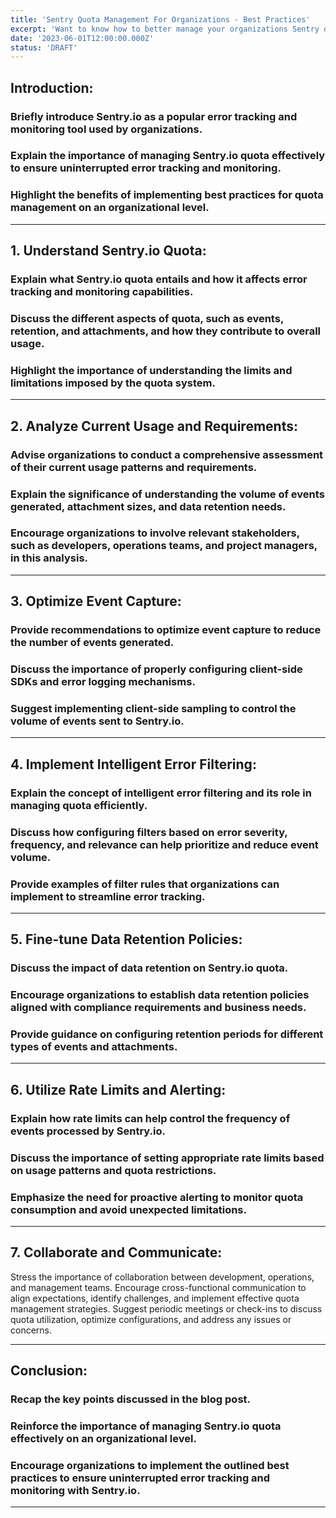 ```yaml
---
title: 'Sentry Quota Management For Organizations - Best Practices'
excerpt: 'Want to know how to better manage your organizations Sentry quota? 👀 We will cover some of the best practices for organisational quota management, to ensure teams are getting the most value for their consumption 🥳💸'
date: '2023-06-01T12:00:00.000Z'
status: 'DRAFT'
---
```


## Introduction:

### Briefly introduce Sentry.io as a popular error tracking and monitoring tool used by organizations.

### Explain the importance of managing Sentry.io quota effectively to ensure uninterrupted error tracking and monitoring.

### Highlight the benefits of implementing best practices for quota management on an organizational level.

---

## 1. Understand Sentry.io Quota:

### Explain what Sentry.io quota entails and how it affects error tracking and monitoring capabilities.

### Discuss the different aspects of quota, such as events, retention, and attachments, and how they contribute to overall usage.

### Highlight the importance of understanding the limits and limitations imposed by the quota system.

---

## 2. Analyze Current Usage and Requirements:

### Advise organizations to conduct a comprehensive assessment of their current usage patterns and requirements.

### Explain the significance of understanding the volume of events generated, attachment sizes, and data retention needs.

### Encourage organizations to involve relevant stakeholders, such as developers, operations teams, and project managers, in this analysis.

---

## 3. Optimize Event Capture:

### Provide recommendations to optimize event capture to reduce the number of events generated.

### Discuss the importance of properly configuring client-side SDKs and error logging mechanisms.

### Suggest implementing client-side sampling to control the volume of events sent to Sentry.io.

---

## 4. Implement Intelligent Error Filtering:

### Explain the concept of intelligent error filtering and its role in managing quota efficiently.

### Discuss how configuring filters based on error severity, frequency, and relevance can help prioritize and reduce event volume.

### Provide examples of filter rules that organizations can implement to streamline error tracking.

---

## 5. Fine-tune Data Retention Policies:

### Discuss the impact of data retention on Sentry.io quota.

### Encourage organizations to establish data retention policies aligned with compliance requirements and business needs.

### Provide guidance on configuring retention periods for different types of events and attachments.

---

## 6. Utilize Rate Limits and Alerting:

### Explain how rate limits can help control the frequency of events processed by Sentry.io.

### Discuss the importance of setting appropriate rate limits based on usage patterns and quota restrictions.

### Emphasize the need for proactive alerting to monitor quota consumption and avoid unexpected limitations.

---

## 7. Collaborate and Communicate:

Stress the importance of collaboration between development, operations, and management teams.
Encourage cross-functional communication to align expectations, identify challenges, and implement effective quota management strategies.
Suggest periodic meetings or check-ins to discuss quota utilization, optimize configurations, and address any issues or concerns.

---

## Conclusion:

### Recap the key points discussed in the blog post.

### Reinforce the importance of managing Sentry.io quota effectively on an organizational level.

### Encourage organizations to implement the outlined best practices to ensure uninterrupted error tracking and monitoring with Sentry.io.

---
